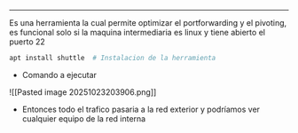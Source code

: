 
--- 

Es una herramienta la cual permite optimizar el portforwarding y el pivoting, es funcional solo si la maquina intermediaria es linux y tiene abierto el puerto 22

```bash
apt install shuttle  # Instalacion de la herramienta 
```

- Comando a ejecutar

![[Pasted image 20251023203906.png]]

- Entonces todo el trafico pasaria a la red exterior y podríamos ver cualquier equipo de la red interna
